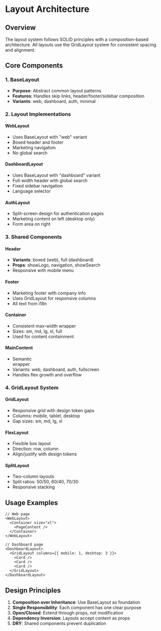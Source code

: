 # Layout Architecture

## Overview

The layout system follows SOLID principles with a composition-based architecture. All layouts use the GridLayout system for consistent spacing and alignment.

## Core Components

### 1. BaseLayout
- **Purpose**: Abstract common layout patterns
- **Features**: Handles skip links, header/footer/sidebar composition
- **Variants**: web, dashboard, auth, minimal

### 2. Layout Implementations

#### WebLayout
- Uses BaseLayout with "web" variant
- Boxed header and footer
- Marketing navigation
- No global search

#### DashboardLayout  
- Uses BaseLayout with "dashboard" variant
- Full-width header with global search
- Fixed sidebar navigation
- Language selector

#### AuthLayout
- Split-screen design for authentication pages
- Marketing content on left (desktop only)
- Form area on right

### 3. Shared Components

#### Header
- **Variants**: boxed (web), full (dashboard)
- **Props**: showLogo, navigation, showSearch
- Responsive with mobile menu

#### Footer
- Marketing footer with company info
- Uses GridLayout for responsive columns
- All text from i18n

#### Container
- Consistent max-width wrapper
- Sizes: sm, md, lg, xl, full
- Used for content containment

#### MainContent
- Semantic <main> wrapper
- Variants: web, dashboard, auth, fullscreen
- Handles flex growth and overflow

### 4. GridLayout System

#### GridLayout
- Responsive grid with design token gaps
- Columns: mobile, tablet, desktop
- Gap sizes: sm, md, lg, xl

#### FlexLayout
- Flexible box layout
- Direction: row, column
- Align/justify with design tokens

#### SplitLayout
- Two-column layouts
- Split ratios: 50/50, 60/40, 70/30
- Responsive stacking

## Usage Examples

```tsx
// Web page
<WebLayout>
  <Container size="xl">
    <PageContent />
  </Container>
</WebLayout>

// Dashboard page
<DashboardLayout>
  <GridLayout columns={{ mobile: 1, desktop: 3 }}>
    <Card />
    <Card />
    <Card />
  </GridLayout>
</DashboardLayout>
```

## Design Principles

1. **Composition over Inheritance**: Use BaseLayout as foundation
2. **Single Responsibility**: Each component has one clear purpose
3. **Open/Closed**: Extend through props, not modification
4. **Dependency Inversion**: Layouts accept content as props
5. **DRY**: Shared components prevent duplication